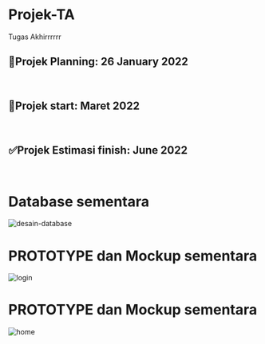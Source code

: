 # Projek-TA
Tugas Akhirrrrrr
<br/>
## 🛑Projek Planning: 26 January 2022
<br/>

## 🔰Projek start: Maret 2022
<br/>

## ✅Projek Estimasi finish: June 2022
<br/>

# Database sementara
![desain-database](https://user-images.githubusercontent.com/73746365/158311326-bf524620-cea0-4771-9614-3960a05a0b11.JPG)


# PROTOTYPE dan Mockup sementara
![login](https://user-images.githubusercontent.com/73746365/158311492-b93f8117-6eaa-4ddd-aae4-9b8a95684b38.png)
# PROTOTYPE dan Mockup sementara
![home](https://user-images.githubusercontent.com/73746365/158311505-405e0305-7860-4c5e-b0d2-6a1960ecd116.png)
